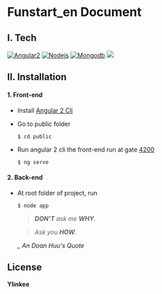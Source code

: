 # Funstart_en Document
## I. Tech
[![Angular2](https://pbs.twimg.com/profile_images/593402183246221313/vQv9AxqM_reasonably_small.png)](https://angular.io/)    [![Nodejs](https://flowdocs.built.io/assets/bltd564beafbccd1e5b/Node.js-Code.png)](https://nodejs.org/en/)  [![Mongodb](https://plugins.qgis.org/static/cache/99/ec/99ec0011d70e0fe6237a4cda0166fdca.png)](https://www.mongodb.com/)  [![](https://cdn2.iconfinder.com/data/icons/capsocial-square-flat-3/500/facebook-128.png)](https://developers.facebook.com/docs/facebook-login/web)
## II. Installation
#### 1. Front-end

- Install [Angular 2 Cli][angularcli]
- Go to public folder

    ```
    $ cd public
    ```

- Run angular 2 cli the front-end run at gate [4200][4200]

    ```
    $ ng serve
    ```

#### 2. Back-end

- At root folder of project, run

    ```
    $ node app
    ```
  
    > _**DON'T** ask me **WHY**._

    > _Ask you **HOW**._
    
    *_ An Doan Huu's Quote*  
    
License
----
**Ylinkee**


[//]: # 
 [angularcli]: <https://cli.angular.io/>
[4200]:<http://localhost:4200/>